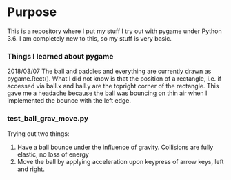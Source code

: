 # Purpose

This is a repository where I put my stuff I try out with pygame under Python 3.6.
I am completely new to this, so my stuff is very basic.

### Things I learned about pygame

2018/03/07
The ball and paddles and everything are currently drawn as pygame.Rect(). What I did not know is that the position of a rectangle, i.e. if accessed via ball.x and ball.y are the topright corner of the rectangle. This gave me a headache because the ball was bouncing on thin air when I implemented the bounce with the left edge.


### test_ball_grav_move.py

Trying out two things:
1. Have a ball bounce under the influence of gravity. Collisions are fully elastic, no loss of energy
2. Move the ball by applying acceleration upon keypress of arrow keys, left and right.


